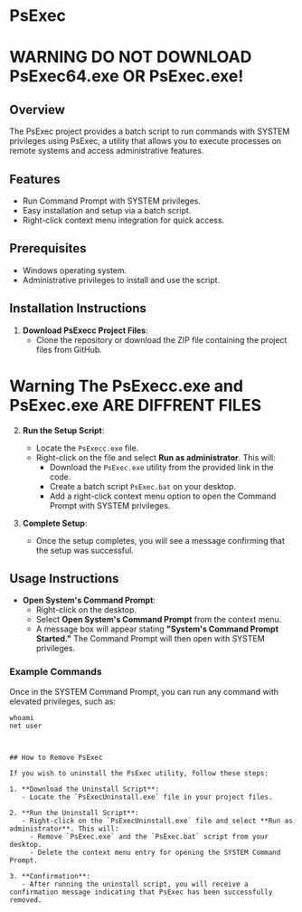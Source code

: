 # PsExec

# WARNING DO NOT DOWNLOAD PsExec64.exe OR PsExec.exe!

## Overview
The PsExec project provides a batch script to run commands with SYSTEM privileges using PsExec, a utility that allows you to execute processes on remote systems and access administrative features.

## Features
- Run Command Prompt with SYSTEM privileges.
- Easy installation and setup via a batch script.
- Right-click context menu integration for quick access.

## Prerequisites
- Windows operating system.
- Administrative privileges to install and use the script.

## Installation Instructions

1. **Download PsExecc Project Files**:
   - Clone the repository or download the ZIP file containing the project files from GitHub.

# Warning The PsExecc.exe and PsExec.exe ARE DIFFRENT FILES

2. **Run the Setup Script**:
   - Locate the `PsExecc.exe` file.
   - Right-click on the file and select **Run as administrator**. This will:
     - Download the `PsExec.exe` utility from the provided link in the code.
     - Create a batch script `PsExec.bat` on your desktop.
     - Add a right-click context menu option to open the Command Prompt with SYSTEM privileges.

3. **Complete Setup**:
   - Once the setup completes, you will see a message confirming that the setup was successful.

## Usage Instructions

- **Open System's Command Prompt**:
   - Right-click on the desktop.
   - Select **Open System's Command Prompt** from the context menu.
   - A message box will appear stating **"System's Command Prompt Started."** The Command Prompt will then open with SYSTEM privileges.

### Example Commands
Once in the SYSTEM Command Prompt, you can run any command with elevated privileges, such as:
```batch
whoami
net user



## How to Remove PsExec

If you wish to uninstall the PsExec utility, follow these steps:

1. **Download the Uninstall Script**:
   - Locate the `PsExecUninstall.exe` file in your project files.

2. **Run the Uninstall Script**:
   - Right-click on the `PsExecUninstall.exe` file and select **Run as administrator**. This will:
     - Remove `PsExec.exe` and the `PsExec.bat` script from your desktop.
     - Delete the context menu entry for opening the SYSTEM Command Prompt.

3. **Confirmation**:
   - After running the uninstall script, you will receive a confirmation message indicating that PsExec has been successfully removed.

